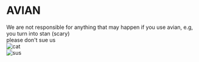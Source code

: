 # AVIAN
We are not responsible for anything that may happen if you use avian, e.g, you turn into stan (scary)
<br>
please don't sue us
<br>
<img src="https://media.tenor.com/images/514bb71e0b07434490040567e4761357/tenor.gif" alt="cat">
<br>
<img src="https://external-content.duckduckgo.com/iu/?u=https%3A%2F%2Fi.redd.it%2F30y809fsk4261.png&f=1&nofb=1" alt="sus">
